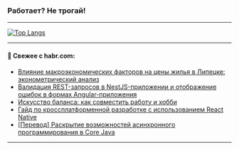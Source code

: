 ### Работает? Не трогай!

---
<!--
#### 🛠️ Technical stack:

![Java](https://img.shields.io/badge/Java-informational?logo=Oracle&style=flat&logoColor=white&color=FF4500)
![Kotlin](https://img.shields.io/badge/Kotlin-informational?logo=Kotlin&style=flat&logoColor=white&color=774D97)
![TS](https://img.shields.io/badge/TypeScript-informational?logo=typeScript&style=flat&logoColor=black&color=017acc)
![Python](https://img.shields.io/badge/Python-informational?logo=Python&style=flat&logoColor=black&color=ffdd54) <br>
![Spring](https://img.shields.io/badge/Spring-informational?logo=Spring&style=flat&logoColor=white&color=6DB33F) 
![SpringBoot](https://img.shields.io/badge/SpringBoot-informational?logo=SpringBoot&style=flat&logoColor=white&color=6DB33F)
![Nest](https://img.shields.io/badge/NestJS-informational?logo=NestJS&style=flat&logoColor=white&color=E0234E) 
![NodeJS](https://img.shields.io/badge/NodeJS-informational?logo=node.js&style=flat&logoColor=white&color=70A760)<br>
![PostgreSQL](https://img.shields.io/badge/PostgreSQL-informational?logo=PostgreSQL&style=flat&logoColor=white&color=DAA520)
![MongoDB](https://img.shields.io/badge/MongoDB-informational?logo=MongoDB&style=flat&logoColor=white&color=870000)
![Apache](https://img.shields.io/badge/Apache-informational?logo=apache&style=flat&logoColor=white&color=f74e28)

___ 
-->

<!--- #### 🛠️ : --->

[![Top Langs](https://github-readme-stats-82jvfl3w3-advtsettinggmailcoms-projects.vercel.app/api/top-langs/?username=zloylis&langs_count=10&hide_title=true&title_color=e6edf3&size_weight=0.5&count_weight=0.5&layout=compact&hide_progress=true&hide_border=true&theme=dracula)](https://github.com/zloylis)

<!---


####  :octocat:&nbsp;&nbsp; Статистика:

![GitHub stats](https://github-readme-stats-u2qms2cxw-advtsettinggmailcoms-projects.vercel.app/api?username=zloylis&show_icons=true&hide_border=true&theme=dracula&title_color=e6edf3&include_all_commits=true&count_private=true&hide_rank=false&hide_title=true&rank_icon=github)
-->
---

#### 💬 Свежее с habr.com:

<!-- BLOG-POST-LIST:START -->
- [Влияние макроэкономических факторов на цены жилья в Липецке: эконометрический анализ](https://habr.com/ru/articles/863400/?utm_source=habrahabr&utm_medium=rss&utm_campaign=863400)
- [Валидация REST-запросов в NestJS-приложении и отображение ошибок в формах Angular-приложения](https://habr.com/ru/articles/863396/?utm_source=habrahabr&utm_medium=rss&utm_campaign=863396)
- [Искусство баланса: как совместить работу и хобби](https://habr.com/ru/companies/sportmaster_lab/articles/863394/?utm_source=habrahabr&utm_medium=rss&utm_campaign=863394)
- [Гайд по кроссплатформенной разработке с использованием React Native](https://habr.com/ru/articles/863388/?utm_source=habrahabr&utm_medium=rss&utm_campaign=863388)
- [[Перевод] Раскрытие возможностей асинхронного программирования в Core Java](https://habr.com/ru/companies/piter/articles/863320/?utm_source=habrahabr&utm_medium=rss&utm_campaign=863320)
<!-- BLOG-POST-LIST:END -->

---
